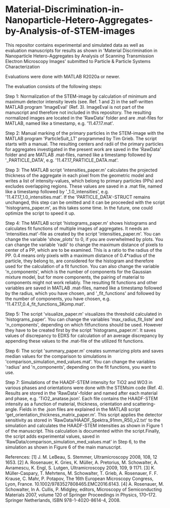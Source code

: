 # Material-Discrimination-in-Nanoparticle-Hetero-Aggregates-by-Analysis-of-STEM-images

This repositor contains experimental and simulated data as well as evaluation manuscripts for results as shown in 'Material Discrimination in Nanoparticle Hetero-Aggregates by Analysis of Scanning Transmission Electron Microscopy Images' submitted to Particle & Particle Systems Characterization

Evaluations were done with MATLAB R2020a or newer.

The evaluation consists of the following steps:

Step 1:
Normalization of the STEM-image by calculation of minimum and maximum detector intensity levels (see. Ref. 1 and 2) in the self-written MATLAB program 'ImageEval' (Ref. 3). ImageEval is not part of the manuscript and therefore not included in this repository. The resulting normalized images are located in the 'RawData' folder and are .mat-files for MATLAB, named like a timestamp, e.g. '11.47.17.mat'.

Step 2:
Manual marking of the primary particles in the STEM-image with the MATLAB program 'ParticleSuit_LT' programmed by Tim Grieb. The script starts with a manual. The resulting centers and radii of the primary particles for aggregates investigated in the present work are saved in the 'RawData' folder and are MATLAB .mat-files, named like a timestamp followed by '_PARTICLE_DATA', e.g. '11.47.17_PARTICLE_DATA.mat'.

Step 3:
The MATLAB script 'intensities_paper.m' calculates the projected thickness of the aggregate in each pixel from the geometric model and writes a list of intensity-values, which belong to primary particles (PPs) and excludes overlapping regions. These values are saved in a .mat file, named like a timestamp followed by '_1.0_intensities', e.g. '11.47.17_1.0_intensities.mat'. If the 'PARTICLE_DATA'-STRUCT remains unchanged, this step can be omitted and it can be proceeded with the script 'histograms_paper.m', as this takes some time. In the future, one could optimize the script to speed it up.

Step 4:
The MATLAB script 'histograms_paper.m' shows histograms and calculates fit functions of multiple images of aggregates. It needs an 'intensities.mat'-file as created by the script 'intensities_paper.m'. You can change the variable 'show_plots' to 0, if you are overwhelmed by plots. You can change the variable 'radii' to change the maximum distance of pixels to center of a PP, which are to be examined. This is a ratio to the radius of the PP. 0.4 means only pixels with a maximum distance of 0.4*radius of the particle, they belong to, are considered for the histogram and therefore used for the calculation of a fit function. You can also change the variable 'n_components', which is the number of components for the Gaussian mixture model, but for more components, the pairing of material to components might not work reliably.
The resulting fit functions and other variables are saved in MATLAB .mat-files, named like a timestamp followed by the radius, which you have chosen, and '_fit_functions' and followed by the number of components, you have chosen, e.g. '11.47.17_0.4_fit_functions_3Komp.mat'.

Step 5:
The script 'visualize_paper.m' visualizes the threshold calculated in 'histograms_paper'. You can change the variables 'max_radius_fit_liste' and 'n_components', depending on which fitfunctions should be used. However they have to be created first by the script 'histograms_paper.m'. It saves values of discrepancy to EDXS for calculation of an average discrepancy by appending these values to the .mat-file of the utilized fit functions.

Step 6:
The script 'summary_paper.m' creates summarizing plots and saves median values for the comparison to simulations in 'comparison_simulation_med_values.mat'. You can change the variables 'radius' and 'n_components', depending on the fit functions, you want to use.

Step 7: 
Simulations of the HAADF-STEM intensity for TiO2 and WO3 in various phases and orientations were done with the STEMsim code (Ref. 4). Results are stored in the 'RawData'-folder and named after each material and phase, e.g. 'TiO2_anatase.json'. Each file contains the HAADF-STEM intensity as a function of material, thickness, orientation and scattering-angle. Fields in the .json files are explained in the MATLAB script 'get_orientation_thickness_matrix_paper.m'. This script applies the detector sensitivity as stored in 'RawData/HAADF_Spektra_91mm_R50_v2.txt' to the simulation and calculates the HAADF-STEM intensities as shown in Figure 1 of the manuscript. This calculation is documented within the script.Finally, the script adds experimental values, saved in 'RawData/comparison_simulation_med_values.mat' in Step 6, to the simulation as shown in Figure 6 of the main manuscript.

References:
[1] J. M. LeBeau, S. Stemmer, Ultramicroscopy 2008, 108, 12 1653.
[2] A. Rosenauer, K. Gries, K. Müller, A. Pretorius, M. Schowalter, A. Avramescu, K. Engl, S. Lutgen, Ultramicroscopy 2009, 109, 9 1171.
[3] K. Müller-Caspary, T. Mehrtens, M. Schowalter, T. Grieb, A. Rosenauer, F. F. Krause, C. Mahr, P. Potapov, The 16th European Microscopy Congress, Lyon, France. 10.1002/9783527808465.EMC2016.6143.
[4] A. Rosenauer, M. Schowalter, In A. Cullis, P. Midgley, editors, Microscopy of Semiconducting Materials 2007, volume 120 of Springer Proceedings in Physics, 170–172. Springer Netherlands, ISBN 978-1-4020-8614-4, 2008.
